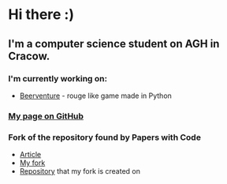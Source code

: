 # Hi there :)
## I'm a computer science student on AGH in Cracow.

### I'm currently working on:
- [Beerventure](https://github.com/AGH-Narzedzia-Informatyczne-2023-2024/Beerventure) - rouge like game made in Python

### [My page on GitHub](https://esarna.github.io)

### Fork of the repository found by Papers with Code
- [Article](https://home.agh.edu.pl/~pawljmlo/didactics/tools/2023/6)
- [My fork](https://github.com/esarna/folk-rnn) 
- [Repository](https://github.com/IraKorshunova/folk-rnn) that my fork is created on

